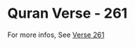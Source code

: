 # Quran Verse - 261 

For more infos, See [Verse 261](https://www.quranbookk.com/quran/search?q=261)
